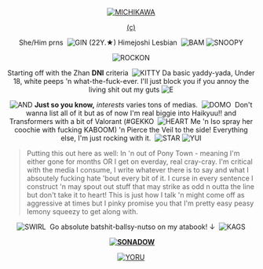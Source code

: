 <div align="center"> 

[![MICHIKAWA](https://pbs.twimg.com/media/GMpGecPbgAAyW_l?format=png&name=small)](https://x.com/tei03/status/1786318051052556662)

[(c)](https://x.com/tei03)

She/Him prns	‎ ![GIN](https://pixels.crd.co/assets/images/gallery68/1445305c.gif?v=99d3974e) (22Y.★) Himejoshi Lesbian	‎ ![BAM](https://64.media.tumblr.com/c4287d58613b15034a70eebbce9bebb9/558928f97b1d2545-3c/s75x75_c1/929a8c08c9480919e767c3b6f5dd31afe16d24a3.gifv) ![SNOOPY](https://watermelon.crd.co/assets/images/gallery02/68bfed73.gif?v=6332de85) 

![ROCKON](https://external-media.spacehey.net/media/sI0VQrDC1DGUVGu8fpQa0jkxDbC4F1ofCXj1BMCxJ7xA=/https://i1.glitter-graphics.org/pub/2792/2792511el0qw5fi93.gif)

Starting off with the Zhan **DNI** criteria	‎ ![KITTY](https://64.media.tumblr.com/4e86ac2609a822fcc0d27b8eb2ff7904/979aeaa541231801-fa/s75x75_c1/572dc7f4234698beac69108dac3c802eaf0823c7.gifv) Da basic yaddy-yada, Under 18, white peeps 'n what-the-fuck-ever. I'll just block you if you annoy the living shit out my guts ![E](https://pixels.crd.co/assets/images/gallery33/352b57c7.gif?v=99d3974e)

![AND](https://pix.crd.co/assets/images/gallery01/a820e547.gif?v=bae75af9) **Just so you know,** *interests* varies tons of medias.	‎ ![DOMO](https://nustufff.carrd.co/assets/images/gallery22/0f412000.gif?v=5bcf7cb9)	‎ Don't wanna list all of it but as of now I'm real biggie into Haikyuu!! and Transformers with a bit of Valorant (#GEKKO	‎ ![HEART](https://watermelon.crd.co/assets/images/gallery02/05d17eb5.gif?v=6332de85) Me 'n Iso spray her coochie with fucking KABOOM) 'n Pierce the Veil to the side! Everything else, I'm just rocking with it.	‎ 	‎‎![STAR](https://github.com/user-attachments/assets/42621151-300b-4def-be88-558fc5d118ed) ![YUI](https://pixels.crd.co/assets/images/gallery148/ea0e7586.gif?v=99d3974e)

</div>

> Putting this out here as well: In 'n out of Pony Town - meaning I'm either gone for months OR I get on everday, real cray-cray. I'm critical with the media I consume, I write whatever there is to say and what I absoutely fucking hate 'bout every bit of it. ‎I curse in every sentence I construct 'n may spout out stuff that may strike as odd n outta the line but don't take it to heart! This is just how I talk 'n might come off as aggressive at times but I pinky promise you that I'm pretty easy peasy lemony squeezy to get along with.
 
<div align="center"> 
  
![SWIRL](https://enchantments.carrd.co/assets/images/gallery01/ea3bd16e.gif?v=5c8435d5)	‎ Go absolute batshit-ballsy-nutso on my atabook! ↓ 	‎ ![KAGS](https://yokai.crd.co/assets/images/gallery28/18a46261.gif?v=b4df531c)


‎ **[![SONADOW](https://supplies.ju.mp/assets/images/gallery14/a9188e60.jpg?v=6a50b904)](https://gekko.atabook.org/)** 

[![YORU](https://pbs.twimg.com/media/GWAtvy-XQAI1Dxd?format=jpg&name=small)](https://x.com/astrodid/status/1828511885295341893)

</div>
